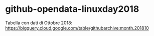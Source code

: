 # github-opendata-linuxday2018

Tabella con dati di Ottobre 2018: https://bigquery.cloud.google.com/table/githubarchive:month.201810 

